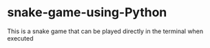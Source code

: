 # snake-game-using-Python

This is a snake game that can be played directly in the terminal when executed
